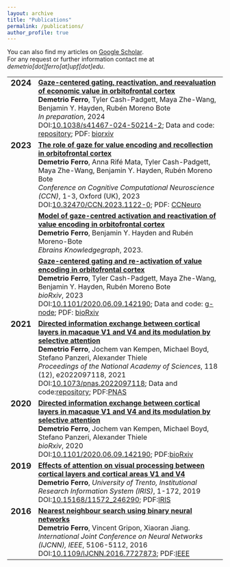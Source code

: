 ```yaml
---
layout: archive
title: "Publications"
permalink: /publications/
author_profile: true
---
```


You can also find my articles on [Google Scholar](https://scholar.google.com/citations?hl=en&user=rb2l4DcAAAAJ&hl=en).  
For any request or further information contact me at *demetrio[dot]ferro[at]upf[dot]edu*. 

<table style="border:none !important;">
<!-- 2024 -->
<tr style="border:none !important;">
 <td style="border:none !important; text-align:center !important; vertical-align:top !important"><h3 style="margin-top:0 !important">2024</h3></td>
 <td style="border:none !important;"><a href="https://doi.org/10.1038/s41467-024-50214-2" target="_blank"><b>Gaze-centered gating, reactivation, and reevaluation of economic value in orbitofrontal cortex</b></a><br/>
<b>Demetrio Ferro</b>, Tyler Cash-Padgett, Maya Zhe-Wang, Benjamin Y. Hayden, Rubén Moreno Bote<br/>
<i>In preparation</i>, 2024 <br/> 
DOI:<a href="https://doi.org/10.1038/s41467-024-50214-2" target="_blank">10.1038/s41467-024-50214-2</a>; Data and code: <a href="https://doi.org/10.12751/g-node.evlnq5">repository</a>; PDF: <a href="https://www.biorxiv.org/content/10.1101/2023.04.20.537677v3.full.pdf" type="application/pdf" target="_blank">biorxiv</a>
 </td>
</tr>
<!-- 2023-->
<tr style="border:none !important;">
 <td style="border:none !important; text-align:center !important; vertical-align:top !important"><h3 style="margin-top:0 !important">2023</h3></td>
 <td style="border:none !important;"><a href="https://2023.ccneuro.org/view_paper8951.html?PaperNum=1122" target="_blank"><b>The role of gaze for value encoding and recollection in orbitofrontal cortex</b></a><br/>
 <b>Demetrio Ferro</b>, Anna Rifé Mata, Tyler Cash-Padgett, Maya Zhe-Wang, Benjamin Y. Hayden, Rubén Moreno Bote<br/>
  <i>Conference on Cognitive Computational Neuroscience (CCN)</i>, 1-3, Oxford (UK), 2023 <br/>
DOI:<a href="https://2023.ccneuro.org/view_paper8951.html?PaperNum=1122" target="_blank">10.32470/CCN.2023.1122-0</a>; PDF: <a href="https://2023.ccneuro.org/proceedings/0000615.pdf?s=W&pn=1122" type="application/pdf" target="_blank">CCNeuro</a>
 </td>
</tr>
<tr style="border:none !important;">
 <td style="border:none !important; text-align:center !important; vertical-align:top !important"><h3 style="margin-top:0 !important"></h3></td>
 <td style="border:none !important;"><a href="https://search.kg.ebrains.eu/instances/a2dce812-1d4b-4fc5-a69f-96005288c12e" target="_blank"><b>Model of gaze-centred activation and reactivation of value encoding in orbitofrontal cortex</b></a> <br/>
  <b>Demetrio Ferro</b>, Benjamin Y. Hayden and Rubén Moreno-Bote <br/>
  <i>Ebrains Knowledgegraph</i>, 2023.
 </td>
</tr>
<tr style="border:none !important;">
 <td style="border:none !important; text-align:center !important; vertical-align:top !important"><h3 style="margin-top:0 !important"></h3></td>
 <td style="border:none !important;"><a href="https://www.biorxiv.org/content/10.1101/2023.04.20.537677v3" target="_blank"><b>Gaze-centered gating and re-activation of value encoding in orbitofrontal cortex</b></a><br/>
  <b>Demetrio Ferro</b>, Tyler Cash-Padgett, Maya Zhe-Wang, Benjamin Y. Hayden, Rubén Moreno Bote<br/>
  <i>bioRxiv</i>, 2023 <br/>
  DOI:<a href="https://doi.org/10.1101/2020.06.09.142190" target="_blank">10.1101/2020.06.09.142190</a>; Data and code: <a href="https://doi.org/10.12751/g-node.evlnq5" target="_blank">g-node</a>; PDF: <a href="https://www.biorxiv.org/content/10.1101/2023.04.20.537677v3.full.pdf" type="application/pdf"  target="_blank">bioRxiv</a>
 </td>
</tr>
<!-- 2021-->
<tr style="border:none !important;">
 <td style="border:none !important; text-align:center !important; vertical-align:top !important"><h3 style="margin-top:0 !important">2021</h3></td>
 <td style="border:none !important;"><a href="https://www.pnas.org/doi/abs/10.1073/pnas.2022097118"><b>Directed information exchange between cortical layers in macaque V1 and V4 and its modulation by selective attention</b></a> <br/>
     <b>Demetrio Ferro</b>, Jochem van Kempen, Michael Boyd, Stefano Panzeri, Alexander Thiele<br/>
     <i>Proceedings of the National Academy of Sciences</i>, 118 (12), e2022097118, 2021<br/>
  DOI:<a href="https://doi.org/10.1073/pnas.2022097118" target="_blank">10.1073/pnas.2022097118</a>; Data and code:<a href="https://gin.g-node.org/56Fe/V1-V4-LFPs-and-Visual-Attention" target="_blank">repository</a>; PDF:<a href="https://www.pnas.org/doi/reader/10.1073/pnas.2022097118" type="application/pdf" target="_blank">PNAS</a>
 </td>
</tr>
 <!-- 2020-->
<tr style="border:none !important;">
 <td style="border:none !important; text-align:center !important; vertical-align:top !important"><h3 style="margin-top:0 !important">2020</h3></td>
 <td style="border:none !important;"><a href="https://www.biorxiv.org/content/10.1101/2020.06.09.142190v1"><b>Directed information exchange between cortical layers in macaque V1 and V4 and its modulation by selective attention</b></a> <br/>
   <b>Demetrio Ferro</b>, Jochem van Kempen, Michael Boyd, Stefano Panzeri, Alexander Thiele<br/>
  <i>bioRxiv</i>, 2020 <br/>
  DOI:<a href="https://doi.org/10.1101/2020.06.09.142190">10.1101/2020.06.09.142190</a>; PDF:<a href="https://www.biorxiv.org/content/10.1101/2020.06.09.142190v1.full.pdf" type="application/pdf" target="_blank">bioRxiv</a>
 </td>
</tr>
 <!-- 2019-->
<tr style="border:none !important;">
 <td style="border:none !important; text-align:center !important; vertical-align:top !important"><h3 style="margin-top:0 !important">2019</h3></td>
 <td style="border:none !important;"><a href="https://hdl.handle.net/11572/246290"><b>Effects of attention on visual processing between cortical layers and cortical areas V1 and V4</b></a> <br/>
  <b>Demetrio Ferro</b>, <i>University of Trento, Institutional Research Information System (IRIS)</i>, 1-172, 2019<br />
  DOI:<a href="https://dx.doi.org/10.15168/11572_246290" target="_blank">10.15168/11572_246290</a>; PDF:<a href="https://iris.unitn.it/retrieve/e3835195-f568-72ef-e053-3705fe0ad821/DFerro-Thesis-final-updated-reviews-ok.pdf" type="application/pdf" target="_blank">IRIS</a>
 </td>
</tr>

 <!-- 2016-->
<tr style="border:none !important;">
 <td style="border:none !important; text-align:center !important; vertical-align:top !important"><h3 style="margin-top:0 !important">2016</h3></td>
 <td style="border:none !important;"><a href="https://ieeexplore.ieee.org/abstract/document/7727873/"><b>Nearest neighbour search using binary neural networks</b></a> <br/>
  <b>Demetrio Ferro</b>, Vincent Gripon, Xiaoran Jiang.<br />
  <i>International Joint Conference on Neural Networks (IJCNN), IEEE</i>, 5106-5112, 2016<br/>
  DOI:<a href="https://doi.org/10.1109/IJCNN.2016.7727873" target="_blank">10.1109/IJCNN.2016.7727873</a>; PDF:<a href="http://www.vincent-gripon.com/files/conf/2016-IJCNN.pdf" type="application/pdf" target="_blank">IEEE</a>
 </td>
</tr>
</table>

